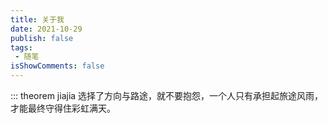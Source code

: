 ```yaml
---
title: 关于我
date: 2021-10-29
publish: false
tags:
 - 随笔
isShowComments: false
---
```


::: theorem jiajia
选择了方向与路途，就不要抱怨，一个人只有承担起旅途风雨，才能最终守得住彩虹满天。
